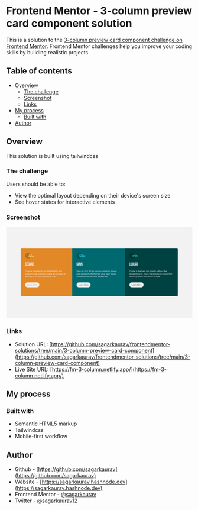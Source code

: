 # Frontend Mentor - 3-column preview card component solution

This is a solution to the [3-column preview card component challenge on Frontend Mentor](https://www.frontendmentor.io/challenges/3column-preview-card-component-pH92eAR2-). Frontend Mentor challenges help you improve your coding skills by building realistic projects. 

## Table of contents

- [Overview](#overview)
  - [The challenge](#the-challenge)
  - [Screenshot](#screenshot)
  - [Links](#links)
- [My process](#my-process)
  - [Built with](#built-with)
- [Author](#author)


## Overview

This solution is built using tailwindcss

### The challenge

Users should be able to:

- View the optimal layout depending on their device's screen size
- See hover states for interactive elements

### Screenshot

![](./screenshot.png)

### Links

- Solution URL: [https://github.com/sagarkaurav/frontendmentor-solutions/tree/main/3-column-preview-card-component](https://github.com/sagarkaurav/frontendmentor-solutions/tree/main/3-column-preview-card-component)
- Live Site URL: [https://fm-3-column.netlify.app/](https://fm-3-column.netlify.app/)

## My process

### Built with

- Semantic HTML5 markup
- Tailwindcss
- Mobile-first workflow

## Author
- Github - [https://github.com/sagarkaurav](https://github.com/sagarkaurav)
- Website - [https://sagarkaurav.hashnode.dev](https://sagarkaurav.hashnode.dev)
- Frontend Mentor - [@sagarkaurav](https://www.frontendmentor.io/profile/sagarkaurav)
- Twitter - [@sagarkaurav12](https://www.twitter.com/sagarkaurav12)

